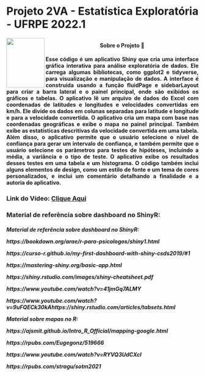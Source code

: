 # Projeto 2VA - Estatística Exploratória - UFRPE 2022.1  
<img align="left" src="https://upload.wikimedia.org/wikipedia/commons/8/83/Bras%C3%A3o_UFRPE.png" width="100" height="130">

 ## <h4 Align="center"> Sobre o Projeto :eyes: </h4>
 
 
<h4 Align="justify">
Esse código é um aplicativo Shiny que cria uma interface gráfica interativa para análise exploratória de dados. 
Ele carrega algumas bibliotecas, como ggplot2 e tidyverse, para visualização e manipulação de dados. 
A interface é construída usando a função fluidPage e sidebarLayout para criar a barra lateral e o painel principal, onde são exibidos os gráficos e tabelas. 
O aplicativo lê um arquivo de dados do Excel com coordenadas de latitudes e longitudes e velocidades convertidas em km/h. 
Ele divide os dados em colunas separadas para latitude e longitude e para a velocidade convertida. 
O aplicativo cria um mapa com base nas coordenadas geográficas e exibe o mapa no painel principal. 
Também exibe as estatísticas descritivas da velocidade convertida em uma tabela. 
Além disso, o aplicativo permite que o usuário selecione o nível de confiança para gerar um intervalo de confiança, 
e também permite que o usuário selecione os parâmetros para testes de hipóteses, incluindo a média, a variância e 
o tipo de teste. O aplicativo exibe os resultados desses testes em uma tabela e um histograma. 
O código também inclui alguns elementos de design, como um estilo de fonte e um tema de cores 
personalizados, e inclui um comentário detalhando a finalidade e a autoria do aplicativo. 

</h4>
<h3><p>Link do Vídeo:  
<a href="https://youtu.be/_QKz_aLH_Ig">Clique Aqui</a></p></h3>
<h3 Align="left">Material de referência sobre dashboard no ShinyR:</h3>
<h5 Align="justify">
<p>Material de referência sobre dashboard no ShinyR:<p>
<p>https://bookdown.org/arae/r-para-psicologos/shiny1.html
<p>https://curso-r.github.io/my-first-dashboard-with-shiny-csds2019/#1
<p>https://mastering-shiny.org/basic-app.html
<p>https://shiny.rstudio.com/images/shiny-cheatsheet.pdf
<p>https://www.youtube.com/watch?v=41jmGq7ALMY
<p>https://www.youtube.com/watch?v=9uFQECk30kAhttps://shiny.rstudio.com/articles/tabsets.html

<p>Material sobre mapas no R:
<p>https://ajsmit.github.io/Intro_R_Official/mapping-google.html
<p>https://rpubs.com/Eugegonz/519666
<p>https://www.youtube.com/watch?v=RYVQ3UdCXcI
<p>https://rpubs.com/stragu/sotm2021
</h5>